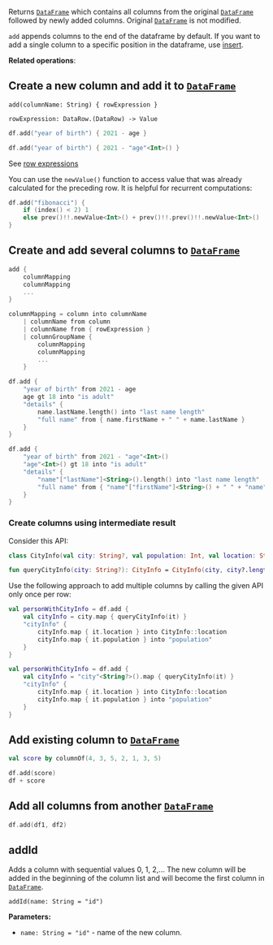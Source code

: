 [//]: # (title: add)

<!---IMPORT org.jetbrains.kotlinx.dataframe.samples.api.Modify-->

Returns [`DataFrame`](DataFrame.md) which contains all columns from the original [`DataFrame`](DataFrame.md) followed by newly added columns. 
Original [`DataFrame`](DataFrame.md) is not modified.

`add` appends columns to the end of the dataframe by default.
If you want to add a single column to a specific position in the dataframe, use [insert](insert.md).

**Related operations**: [](addRemove.md)

## Create a new column and add it to [`DataFrame`](DataFrame.md)

```text
add(columnName: String) { rowExpression }

rowExpression: DataRow.(DataRow) -> Value
```

<!---FUN add-->
<tabs>
<tab title="Properties">

```kotlin
df.add("year of birth") { 2021 - age }
```

</tab>
<tab title="Strings">

```kotlin
df.add("year of birth") { 2021 - "age"<Int>() }
```

</tab></tabs>
<inline-frame src="resources/org.jetbrains.kotlinx.dataframe.samples.api.Modify.add.html" width="100%"/>
<!---END-->

See [row expressions](DataRow.md#row-expressions)

You can use the `newValue()` function to access value that was already calculated for the preceding row.
It is helpful for recurrent computations:

<!---FUN addRecurrent-->

```kotlin
df.add("fibonacci") {
    if (index() < 2) 1
    else prev()!!.newValue<Int>() + prev()!!.prev()!!.newValue<Int>()
}
```

<inline-frame src="resources/org.jetbrains.kotlinx.dataframe.samples.api.Modify.addRecurrent.html" width="100%"/>
<!---END-->

## Create and add several columns to [`DataFrame`](DataFrame.md)

```kotlin
add { 
    columnMapping
    columnMapping
    ...
}

columnMapping = column into columnName 
    | columnName from column 
    | columnName from { rowExpression }
    | columnGroupName { 
        columnMapping
        columnMapping
        ...
    }
```

<!---FUN addMany-->
<tabs>
<tab title="Properties">

```kotlin
df.add {
    "year of birth" from 2021 - age
    age gt 18 into "is adult"
    "details" {
        name.lastName.length() into "last name length"
        "full name" from { name.firstName + " " + name.lastName }
    }
}
```

</tab>
<tab title="Strings">

```kotlin
df.add {
    "year of birth" from 2021 - "age"<Int>()
    "age"<Int>() gt 18 into "is adult"
    "details" {
        "name"["lastName"]<String>().length() into "last name length"
        "full name" from { "name"["firstName"]<String>() + " " + "name"["lastName"]<String>() }
    }
}
```

</tab></tabs>
<inline-frame src="resources/org.jetbrains.kotlinx.dataframe.samples.api.Modify.addMany.html" width="100%"/>
<!---END-->

### Create columns using intermediate result

Consider this API:

<!---FUN addCalculatedApi-->

```kotlin
class CityInfo(val city: String?, val population: Int, val location: String)

fun queryCityInfo(city: String?): CityInfo = CityInfo(city, city?.length ?: 0, "35.5 32.2")
```

<!---END-->

Use the following approach to add multiple columns by calling the given API only once per row:

<!---FUN addCalculated-->
<tabs>
<tab title="Properties">

```kotlin
val personWithCityInfo = df.add {
    val cityInfo = city.map { queryCityInfo(it) }
    "cityInfo" {
        cityInfo.map { it.location } into CityInfo::location
        cityInfo.map { it.population } into "population"
    }
}
```

</tab>
<tab title="Strings">

```kotlin
val personWithCityInfo = df.add {
    val cityInfo = "city"<String?>().map { queryCityInfo(it) }
    "cityInfo" {
        cityInfo.map { it.location } into CityInfo::location
        cityInfo.map { it.population } into "population"
    }
}
```

</tab></tabs>
<!---END-->

## Add existing column to [`DataFrame`](DataFrame.md)

<!---FUN addExisting-->

```kotlin
val score by columnOf(4, 3, 5, 2, 1, 3, 5)

df.add(score)
df + score
```

<inline-frame src="resources/org.jetbrains.kotlinx.dataframe.samples.api.Modify.addExisting.html" width="100%"/>
<!---END-->

## Add all columns from another [`DataFrame`](DataFrame.md)

<!---FUN addDataFrames-->

```kotlin
df.add(df1, df2)
```

<inline-frame src="resources/org.jetbrains.kotlinx.dataframe.samples.api.Modify.addDataFrames.html" width="100%"/>
<!---END-->

## addId

Adds a column with sequential values 0, 1, 2,...
The new column will be added in the beginning of the column list
and will become the first column in [`DataFrame`](DataFrame.md).

```
addId(name: String = "id")
```

**Parameters:**
* `name: String = "id"` - name of the new column.

